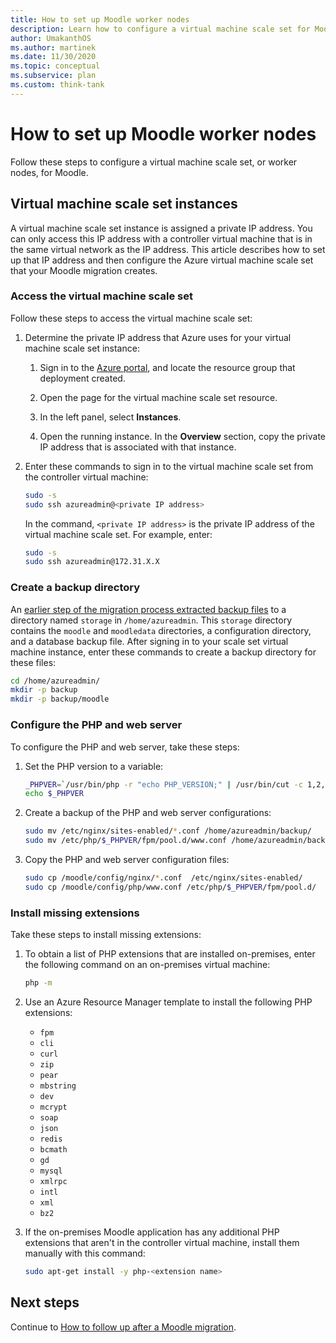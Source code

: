 ```yaml
---
title: How to set up Moodle worker nodes
description: Learn how to configure a virtual machine scale set for Moodle. See how to access the scale set from the controller by using a private IP address.
author: UmakanthOS
ms.author: martinek
ms.date: 11/30/2020
ms.topic: conceptual
ms.subservice: plan
ms.custom: think-tank
---
```


# How to set up Moodle worker nodes

Follow these steps to configure a virtual machine scale set, or worker nodes, for Moodle.

## Virtual machine scale set instances

A virtual machine scale set instance is assigned a private IP address. You can only access this IP address with a controller virtual machine that is in the same virtual network as the IP address. This article describes how to set up that IP address and then configure the Azure virtual machine scale set that your Moodle migration creates.

### Access the virtual machine scale set

Follow these steps to access the virtual machine scale set:

1. Determine the private IP address that Azure uses for your virtual machine scale set instance:

   1. Sign in to the [Azure portal](https://ms.portal.azure.com/#home), and locate the resource group that deployment created.

   1. Open the page for the virtual machine scale set resource.

   1. In the left panel, select **Instances**.

   1. Open the running instance. In the **Overview** section, copy the private IP address that is associated with that instance.

1. Enter these commands to sign in to the virtual machine scale set from the controller virtual machine:

   ```bash
   sudo -s
   sudo ssh azureadmin@<private IP address>
   ```

   In the command, `<private IP address>` is the private IP address of the virtual machine scale set. For example, enter:

   ```bash
   sudo -s
   sudo ssh azureadmin@172.31.X.X
   ```

### Create a backup directory

An [earlier step of the migration process extracted backup files](./migration-start.md#back-up-the-current-configuration) to a directory named `storage` in `/home/azureadmin`. This `storage` directory contains the `moodle` and `moodledata` directories, a configuration directory, and a database backup file. After signing in to your scale set virtual machine instance, enter these commands to create a backup directory for these files:

```bash
cd /home/azureadmin/
mkdir -p backup
mkdir -p backup/moodle
```

### Configure the PHP and web server

To configure the PHP and web server, take these steps:

1. Set the PHP version to a variable:

   ```bash
   _PHPVER=`/usr/bin/php -r "echo PHP_VERSION;" | /usr/bin/cut -c 1,2,3`
   echo $_PHPVER
   ```

1. Create a backup of the PHP and web server configurations:

   ```bash
   sudo mv /etc/nginx/sites-enabled/*.conf /home/azureadmin/backup/
   sudo mv /etc/php/$_PHPVER/fpm/pool.d/www.conf /home/azureadmin/backup/www.conf  
   ```

1. Copy the PHP and web server configuration files:

   ```bash
   sudo cp /moodle/config/nginx/*.conf  /etc/nginx/sites-enabled/
   sudo cp /moodle/config/php/www.conf /etc/php/$_PHPVER/fpm/pool.d/
   ```

### Install missing extensions

Take these steps to install missing extensions:

1. To obtain a list of PHP extensions that are installed on-premises, enter the following command on an on-premises virtual machine:

   ```bash
   php -m
   ```

1. Use an Azure Resource Manager template to install the following PHP extensions:

    - `fpm`
    - `cli`
    - `curl`
    - `zip`
    - `pear`
    - `mbstring`
    - `dev`
    - `mcrypt`
    - `soap`
    - `json`
    - `redis`
    - `bcmath`
    - `gd`
    - `mysql`
    - `xmlrpc`
    - `intl`
    - `xml`
    - `bz2`

1. If the on-premises Moodle application has any additional PHP extensions that aren't in the controller virtual machine, install them manually with this command:

   ```bash
   sudo apt-get install -y php-<extension name>
   ```

## Next steps

Continue to [How to follow up after a Moodle migration](./migration-post.md).
